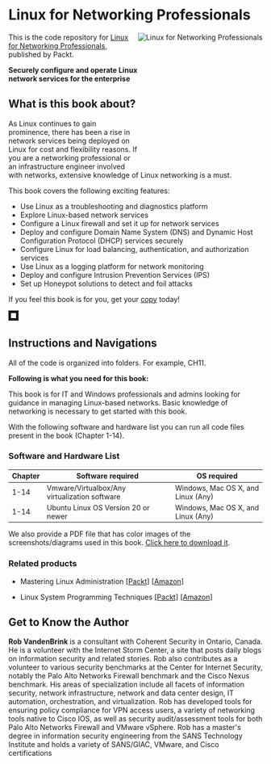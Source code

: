 # Linux for Networking Professionals

<a href="https://www.packtpub.com/product/linux-for-networking-professionals/9781800202399?utm_source=github&utm_medium=repository&utm_campaign=9781800202399"><img src="https://static.packt-cdn.com/products/9781800202399/cover/smaller" alt="Linux for Networking Professionals" height="256px" align="right"></a>

This is the code repository for [Linux for Networking Professionals](https://www.packtpub.com/product/linux-for-networking-professionals/9781800202399?utm_source=github&utm_medium=repository&utm_campaign=9781800202399), published by Packt.

**Securely configure and operate Linux network services for the enterprise**

## What is this book about?
As Linux continues to gain prominence, there has been a rise in network services being deployed on Linux for cost and flexibility reasons. If you are a networking professional or an infrastructure engineer involved with networks, extensive knowledge of Linux networking is a must. 

This book covers the following exciting features:
* Use Linux as a troubleshooting and diagnostics platform
* Explore Linux-based network services
* Configure a Linux firewall and set it up for network services
* Deploy and configure Domain Name System (DNS) and Dynamic Host Configuration Protocol (DHCP) services securely
* Configure Linux for load balancing, authentication, and authorization services
* Use Linux as a logging platform for network monitoring
* Deploy and configure Intrusion Prevention Services (IPS)
* Set up Honeypot solutions to detect and foil attacks

If you feel this book is for you, get your [copy](https://www.amazon.com/dp/1800202393) today!

<a href="https://www.packtpub.com/?utm_source=github&utm_medium=banner&utm_campaign=GitHubBanner"><img src="https://raw.githubusercontent.com/PacktPublishing/GitHub/master/GitHub.png" 
alt="https://www.packtpub.com/" border="5" /></a>

## Instructions and Navigations
All of the code is organized into folders. For example, CH11.


**Following is what you need for this book:**

This book is for IT and Windows professionals and admins looking for guidance in managing Linux-based networks. Basic knowledge of networking is necessary to get started with this book.

With the following software and hardware list you can run all code files present in the book (Chapter 1-14).
### Software and Hardware List
| Chapter | Software required | OS required |
| -------- | ------------------------------------ | ----------------------------------- |
| 1-14 | Vmware/Virtualbox/Any virtualization software | Windows, Mac OS X, and Linux (Any) |
| 1-14 | Ubuntu Linux OS Version 20 or newer | Windows, Mac OS X, and Linux (Any) |

We also provide a PDF file that has color images of the screenshots/diagrams used in this book. [Click here to download it](http://www.packtpub.com/sites/default/files/downloads/9781800202399_ColorImages.pdf).

### Related products
* Mastering Linux Administration [[Packt]](https://www.packtpub.com/product/mastering-linux-administration/9781789954272?utm_source=github&utm_medium=repository&utm_campaign=9781789954272) [[Amazon]](https://www.amazon.com/dp/1789954274)

* Linux System Programming Techniques [[Packt]](https://www.packtpub.com/product/linux-system-programming-techniques/9781789951288?utm_source=github&utm_medium=repository&utm_campaign=9781789951288) [[Amazon]](https://www.amazon.com/dp/1789951283)

## Get to Know the Author
**Rob VandenBrink**
is a consultant with Coherent Security in Ontario, Canada. He is a volunteer with the Internet Storm Center, a site that posts daily blogs on information security and related stories. Rob also contributes as a volunteer to various security benchmarks at the Center for Internet Security, notably the Palo Alto Networks Firewall benchmark and the Cisco Nexus benchmark.
His areas of specialization include all facets of information security, network infrastructure, network and data center design, IT automation, orchestration, and virtualization. Rob has developed tools for ensuring policy compliance for VPN access users, a variety of networking tools native to Cisco IOS, as well as security audit/assessment tools for both Palo Alto Networks Firewall and VMware vSphere.
Rob has a master's degree in information security engineering from the SANS Technology Institute and holds a variety of SANS/GIAC, VMware, and Cisco certifications

